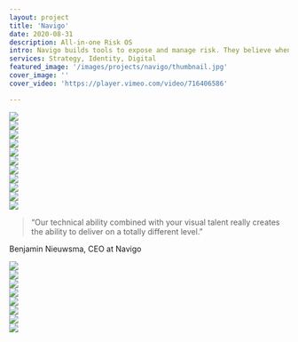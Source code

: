 ```yaml
---
layout: project
title: 'Navigo'
date: 2020-08-31
description: All-in-one Risk OS
intro: Navigo builds tools to expose and manage risk. They believe when people see the danger they face, connect with others, and act in light of it, they’re able to map a better future. We work with Navigo in an ongoing capacity to design their visual identity, digital products, and public-facing website. 
services: Strategy, Identity, Digital
featured_image: '/images/projects/navigo/thumbnail.jpg'
cover_image: ''
cover_video: 'https://player.vimeo.com/video/716406586'

---
```


<div class="span-12 pt1 lg-pt2">
    <img src="{{ '/images/projects/navigo/strategy.jpg' | relative_url }}" />
</div>
<div class="span-12 pt1 lg-pt2">
    <img src="{{ '/images/projects/navigo/proverb.jpg' | relative_url }}" />
</div>

<div class="span-12 sm-span-6 pt1 lg-pt2">
     <img src="{{ '/images/projects/navigo/attributes.jpg' | relative_url }}" />
</div>
<div class="span-12 sm-span-6 sm-start-7 pt1 lg-pt2">
    <img src="{{ '/images/projects/navigo/motif.jpg' | relative_url }}" />
</div>

<div class="span-12 pt1 lg-pt2">
    <img src="{{ '/images/projects/navigo/logo.jpg' | relative_url }}" />
</div>

<div class="span-12 pt1 lg-pt2">
    <img src="{{ '/images/projects/navigo/color.jpg' | relative_url }}" />
</div>

<div class="span-12 pt1 lg-pt2">
    <img src="{{ '/images/projects/navigo/typography.jpg' | relative_url }}" />
</div>

<div class="span-12 sm-span-6 pt1 lg-pt2">
     <img src="{{ '/images/projects/navigo/photography-1.jpg' | relative_url }}" />
</div>
<div class="span-12 sm-span-6 sm-start-7 pt1 lg-pt2">
    <img src="{{ '/images/projects/navigo/photography-2.jpg' | relative_url }}" />
</div>

<div class="span-12 pt1 lg-pt2">
    <img src="{{ '/images/projects/navigo/iconography.jpg' | relative_url }}" />
</div>

<div class="span-12 pt1 lg-pt2">
    <img src="{{ '/images/projects/navigo/website.jpg' | relative_url }}" />
</div>

<div class="span-12 md-span-10 pb6 mb6 mt10">
    <blockquote><span>“</span>Our technical ability combined with your visual talent really creates the ability to deliver on a totally different level.”</blockquote>
    <p>Benjamin Nieuwsma, CEO at Navigo</p>
</div>

<div class="span-12 pt1 lg-pt2">
    <img src="{{ '/images/projects/navigo/mockup.jpg' | relative_url }}" />
</div>

<div class="span-12 sm-span-6 pt1 lg-pt2">
     <img src="{{ '/images/projects/navigo/business-cards.jpg' | relative_url }}" />
</div>
<div class="span-12 sm-span-6 sm-start-7 pt1 lg-pt2">
    <img src="{{ '/images/projects/navigo/tote.jpg' | relative_url }}" />
</div>

<div class="span-12 pt1 lg-pt2">
    <img src="{{ '/images/projects/navigo/flags.jpg' | relative_url }}" />
</div>

<div class="span-12 pt1 lg-pt2">
    <img src="{{ '/images/projects/navigo/chat.jpg' | relative_url }}" />
</div>

<div class="span-12 pt1 lg-pt2">
    <img src="{{ '/images/projects/navigo/explore-countries.jpg' | relative_url }}" />
</div>

<div class="span-12 pt1 lg-pt2">
    <img src="{{ '/images/projects/navigo/country-impacts.jpg' | relative_url }}" />
</div>

<div class="span-12 pt1 lg-pt2">
    <img src="{{ '/images/projects/navigo/trips.jpg' | relative_url }}" />
</div>
